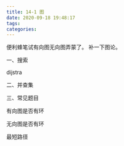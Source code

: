 ```yaml
---
title: 14-1 图
date: 2020-09-18 19:48:17
tags:
categories:
---
```


便利蜂笔试有向图无向图弄蒙了。 补一下图论。

一、搜索

dijstra




二、并查集





三、常见题目


有向图是否有环


无向图是否有环


最短路径


